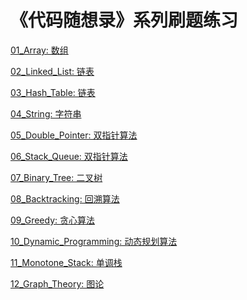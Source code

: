 # 《代码随想录》系列刷题练习
<!-- 数组 -->
[01_Array: 数组](01_Array/)
<!-- 链表 -->
[02_Linked_List: 链表](02_Linked_List/)
<!-- 哈希表 -->
[03_Hash_Table: 链表](03_Hash_Table/)
<!-- 字符串 -->
[04_String: 字符串](04_String/)
<!-- 双指针算法 -->
[05_Double_Pointer: 双指针算法](05_Double_Pointer/)
<!-- 栈和队列 -->
[06_Stack_Queue: 双指针算法](06_Stack_Queue/)
<!-- 二叉树 -->
[07_Binary_Tree: 二叉树](07_Binary_Tree/)
<!-- 回溯算法 -->
[08_Backtracking: 回溯算法](08_Backtracking/)
<!-- 贪心算法 -->
[09_Greedy: 贪心算法](09_Greedy/)
<!-- 动态规划算法 -->
[10_Dynamic_Programming: 动态规划算法](10_Dynamic_Programming/)
<!-- 单调栈 -->
[11_Monotone_Stack: 单调栈](11_Monotone_Stack/)
<!-- 图论 -->
[12_Graph_Theory: 图论](12_Graph_Theory/)
